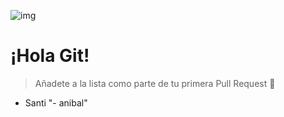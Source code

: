 ![img](/logo.png)

# ¡Hola Git!

> Añadete a la lista como parte de tu primera Pull Request 🥳

- Santi
"- anibal" 
